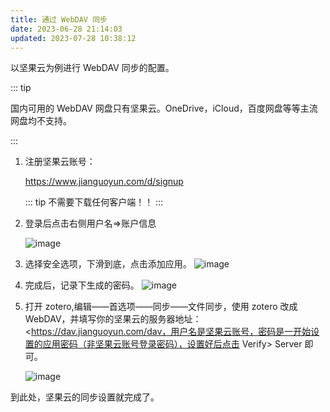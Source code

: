 ```yaml
---
title: 通过 WebDAV 同步
date: 2023-06-28 21:14:03
updated: 2023-07-28 10:38:12
---
```


以坚果云为例进行 WebDAV 同步的配置。

::: tip

国内可用的 WebDAV 网盘只有坚果云。OneDrive，iCloud，百度网盘等等主流网盘均不支持。

:::

1. 注册坚果云账号：

    <https://www.jianguoyun.com/d/signup>

    ::: tip
    不需要下载任何客户端！！
    :::

2. 登录后点击右侧用户名=>账户信息

    ![image](../assets/20230922T210515/20230922T210515_70236.png)

3. 选择安全选项，下滑到底，点击添加应用。
    ![image](../assets/20230922T210515/20230922T210515_42997.png)

4. 完成后，记录下生成的密码。
    ![image](../assets/20230922T210515/20230922T210515_49304.png)

5. 打开 zotero,编辑——首选项——同步——文件同步，使用 zotero 改成 WebDAV，并填写你的坚果云的服务器地址：<<https://dav.jianguoyun.com/dav，用户名是坚果云账号，密码是一开始设置的应用密码（非坚果云账号登录密码），设置好后点击> Verify> Server 即可。

    ![image](../assets/20230922T210515/20230922T210515_91270.png)

到此处，坚果云的同步设置就完成了。
